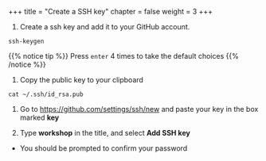 +++
title = "Create a SSH key"
chapter = false
weight = 3
+++

1. Create a ssh key and add it to your GitHub account.
```
ssh-keygen
```
{{% notice tip %}}
Press `enter` 4 times to take the default choices
{{% /notice %}}

1. Copy the public key to your clipboard
```
cat ~/.ssh/id_rsa.pub
```
1. Go to https://github.com/settings/ssh/new and paste your key in the box marked **key**

1. Type **workshop** in the title, and select **Add SSH key**
  - You should be prompted to confirm your password
